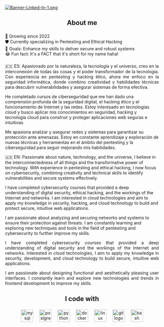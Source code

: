 [![Banner-Linked-In-1.png](https://i.postimg.cc/pLQ7zQRn/Banner-Linked-In-1.png)](https://postimg.cc/RWFXzH3M)

###

<h2 align="center">About me</h2>

###

<p align="left">
🌱 Growing since 2022<br>
🛡️ Currently specializing in Pentesting and Ethical Hacking<br>
🎯 Goals: Enhance my skills to deliver secure and robust systems<br>
😂 Fun fact: It's a FACT that it's short for my name haha!
</p>

###

<p align="justify">🇪🇸 ES: Apasionado por la naturaleza, la tecnología y el universo, creo en la interconexión de todas las cosas y el poder transformador de la tecnología. Con experiencia en pentesting y hacking ético, ahora me enfoco en la seguridad informática, donde combino creatividad y habilidades técnicas para descubrir vulnerabilidades y asegurar sistemas de forma efectiva.

He completado cursos de ciberseguridad que me han dado una comprensión profunda de la seguridad digital, el hacking ético y el funcionamiento de Internet y las redes. Estoy interesado en tecnologías cloud y busco aplicar mis conocimientos en seguridad, hacking y tecnología cloud para construir y proteger aplicaciones web seguras e intuitivas.

Me apasiona analizar y asegurar redes y sistemas para garantizar su protección ante amenazas. Estoy en constante aprendizaje y exploración de nuevas técnicas y herramientas en el ámbito del pentesting y la ciberseguridad para seguir mejorando mis habilidades.

🇺🇸 EN: Passionate about nature, technology, and the universe, I believe in the interconnectedness of all things and the transformative power of technology. With experience in pentesting and ethical hacking, I now focus on cybersecurity, combining creativity and technical skills to identify vulnerabilities and secure systems effectively.

I have completed cybersecurity courses that provided a deep understanding of digital security, ethical hacking, and the workings of the Internet and networks. I am interested in cloud technologies and aim to apply my knowledge in security, hacking, and cloud technology to build and protect secure, intuitive web applications.

I am passionate about analyzing and securing networks and systems to ensure their protection against threats. I am constantly learning and exploring new techniques and tools in the field of pentesting and cybersecurity to further improve my skills.</p>

<p align="justify">I have completed cybersecurity courses that provided a deep understanding of digital security and the workings of the Internet and networks. Interested in cloud technologies, I aim to apply my knowledge in security, development, and cloud technology to build secure, intuitive web applications.</p>

<p align="justify">I am passionate about designing functional and aesthetically pleasing user interfaces. I constantly learn and explore new technologies and trends in frontend development to improve my skills.</p>

###

<h2 align="center">I code with</h2>

###

<div align="center">
  <img src="https://cdn.jsdelivr.net/gh/devicons/devicon/icons/mysql/mysql-original.svg" height="40" alt="mysql logo"  />
  <img width="12" />
  <img src="https://cdn.jsdelivr.net/gh/devicons/devicon/icons/postgresql/postgresql-original.svg" height="40" alt="postgresql logo"  />
  <img width="12" />
  <img src="https://cdn.jsdelivr.net/gh/devicons/devicon/icons/python/python-original.svg" height="40" alt="python logo"  />
  <img width="12" />
  <img src="https://cdn.jsdelivr.net/gh/devicons/devicon/icons/docker/docker-original.svg" height="40" alt="docker logo"  />
  <img width="12" />
  <img src="https://cdn.jsdelivr.net/gh/devicons/devicon/icons/linux/linux-original.svg" height="40" alt="linux logo"  />
  <img width="12" />
  <img src="https://cdn.jsdelivr.net/gh/devicons/devicon/icons/git/git-original.svg" height="40" alt="git logo"  />
  <img width="12" />
  <img src="https://cdn.jsdelivr.net/gh/devicons/devicon/icons/bash/bash-original.svg" height="40" alt="bash logo"  />
</div>





###

